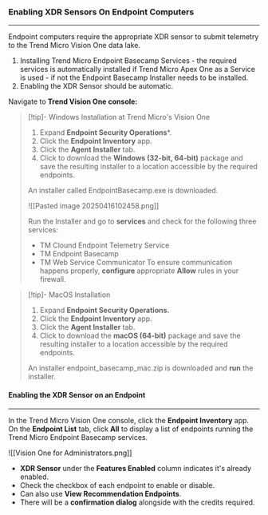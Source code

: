 ### Enabling XDR Sensors On Endpoint Computers
---
Endpoint computers require the appropriate XDR sensor to submit telemetry to the Trend Micro Vision One data lake.

1. Installing Trend Micro Endpoint Basecamp Services - the required services is automatically installed if Trend Micro Apex One as a Service is used - if not the Endpoint Basecamp Installer needs to be installed.
2. Enabling the XDR Sensor should be automatic.

Navigate to **Trend Vision One console:**

> [!tip]- Windows Installation at Trend Micro's Vision One
> 1. Expand **Endpoint Security Operations***.
> 2. Click the **Endpoint Inventory** app.
> 3. Click the **Agent Installer** tab.
> 4. Click to download the **Windows (32-bit, 64-bit)** package and save the resulting installer to a location accessible by the required endpoints.
> 
> An installer called EndpointBasecamp.exe is downloaded.
> 
> ![[Pasted image 20250416102458.png]]
> 
> Run the Installer and go to **services** and check for the following three services:
> - TM Clound Endpoint Telemetry Service
> - TM Endpoint Basecamp
> - TM Web Service Communicator
> To ensure communication happens properly, **configure** appropriate **Allow** rules in your firewall.

> [!tip]- MacOS Installation
> 1. Expand **Endpoint Security Operations.** 
> 2. Click the **Endpoint Inventory** app.
> 3. Click the **Agent Installer** tab.
> 4. Click to download the **macOS (64-bit)** package and save the resulting installer to a location accessible by the required endpoints.  
> 
> An installer endpoint_basecamp_mac.zip is downloaded and **run** the installer.
> 

#### Enabling the XDR Sensor on an Endpoint
---
In the Trend Micro Vision One console, click the **Endpoint Inventory** app. On the **Endpoint List** tab, click **All** to display a list of endpoints running the Trend Micro Endpoint Basecamp services.

![[Vision One for Administrators.png]]
- **XDR Sensor** under the **Features Enabled** column indicates it's already enabled.
- Check the checkbox of each endpoint to enable or disable.
- Can also use **View Recommendation Endpoints**.
- There will be a **confirmation dialog** alongside with the credits required.
